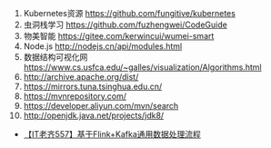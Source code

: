 1. Kubernetes资源 https://github.com/fungitive/kubernetes
2.  虫洞栈学习 https://github.com/fuzhengwei/CodeGuide
3.  物美智能 https://gitee.com/kerwincui/wumei-smart
4.  Node.js http://nodejs.cn/api/modules.html
5.  数据结构可视化网 https://www.cs.usfca.edu/~galles/visualization/Algorithms.html
6.  http://archive.apache.org/dist/
7.  https://mirrors.tuna.tsinghua.edu.cn/
8.  https://mvnrepository.com/
9.  https://developer.aliyun.com/mvn/search
10. http://openjdk.java.net/projects/jdk8/

- [【IT老齐557】基于Flink+Kafka通用数据处理流程](java/frame/springboot)